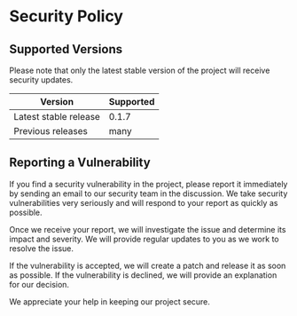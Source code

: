# Security Policy

## Supported Versions

Please note that only the latest stable version of the project will receive security updates.

| Version | Supported          |
| ------- | ------------------ |
| Latest stable release | 0.1.7|
| Previous releases     | many 

## Reporting a Vulnerability

If you find a security vulnerability in the project, please report it immediately by sending an email to our security team in the discussion. We take security vulnerabilities very seriously and will respond to your report as quickly as possible.

Once we receive your report, we will investigate the issue and determine its impact and severity. We will provide regular updates to you as we work to resolve the issue.

If the vulnerability is accepted, we will create a patch and release it as soon as possible. If the vulnerability is declined, we will provide an explanation for our decision.

We appreciate your help in keeping our project secure.
